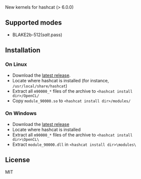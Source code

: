 
New kernels for hashcat (> 6.0.0)

## Supported modes
* BLAKE2b-512($salt.$pass)

## Installation

### On Linux
- Download the [latest release](https://github.com/tweqx/hashcat-kernels/releases/).
- Locate where hashcat is installed (for instance, `/usr/local/share/hashcat`)
- Extract all `m90000_*` files of the archive to `<hashcat install dir>/OpenCL/`
- Copy `module_90000.so` to `<hashcat install dir>/modules/`

### On Windows
- Download the [latest release](https://github.com/tweqx/hashcat-kernels/releases/)
- Locate where hashcat is installed
- Extract all `m90000_*` files of the archive to `<hashcat install dir>\OpenCL\`
- Extract `module_90000.dll` in `<hashcat install dir>\modules\`

## License
MIT

